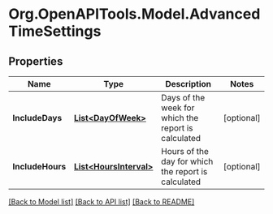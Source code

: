 
# Org.OpenAPITools.Model.AdvancedTimeSettings

## Properties

Name | Type | Description | Notes
------------ | ------------- | ------------- | -------------
**IncludeDays** | [**List&lt;DayOfWeek&gt;**](DayOfWeek.md) | Days of the week for which the report is calculated | [optional] 
**IncludeHours** | [**List&lt;HoursInterval&gt;**](HoursInterval.md) | Hours of the day for which the report is calculated | [optional] 

[[Back to Model list]](../README.md#documentation-for-models)
[[Back to API list]](../README.md#documentation-for-api-endpoints)
[[Back to README]](../README.md)

